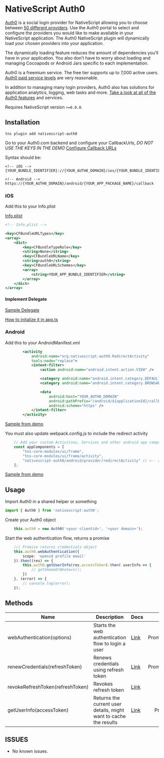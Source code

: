# NativeScript Auth0

[Auth0](https://auth0.com) is a social login provider for NativeScript allowing you to choose between [50 different providers](https://auth0.com/docs/identityproviders).  Use the Auth0 portal to select and configure the providers you would like to make available in your NativeScript application. The Auth0 NativeScript plugin will dynamically load your chosen providers into your application.

The dynamically loading feature reduces the amount of dependencies you’ll have in your application. You also don’t have to worry about loading and managing Cocoapods or Android Jars specific to each implementation.

Auth0 is a freemium service. The free tier supports up to 7,000 active users. [Auth0 paid service levels](https://auth0.com/pricing) are very reasonable.

In addition to managing many login providers, Auth0 also has solutions for application analytics, logging, web tasks and more. [Take a look at all of the Auth0 features](https://auth0.com/why-auth0) and services.

Requires NativeScript version `>=6.0.0`.


## Installation

```terminal
tns plugin add nativescript-auth0
```

Go to your Auth0.com backend and configure your CallbackUrls, *DO NOT USE THE KEYS IN THE DEMO*
[Configure Callback URLs](https://auth0.com/docs/quickstart/native/ios-swift/00-getting-started#configure-callback-urls)

Syntax should be:
```
<!-- iOS -->
{YOUR_BUNDLE_IDENTIFIER}://{YOUR_AUTH0_DOMAIN}/ios/{YOUR_BUNDLE_IDENTIFIER}/callback

<!-- Android -->
https://{YOUR_AUTH0_DOMAIN}/android/{YOUR_APP_PACKAGE_NAME}/callback
```



### iOS

Add this to your Info.plist

[Info.plist](./demo/app/App_Resources/iOS/Info.plist#L46-L58)
```xml
<!-- Info.plist -->

<key>CFBundleURLTypes</key>
<array>
    <dict>
        <key>CFBundleTypeRole</key>
        <string>None</string>
        <key>CFBundleURLName</key>
        <string>auth0</string>
        <key>CFBundleURLSchemes</key>
        <array>
            <string>YOUR_APP_BUNDLE_IDENTIFIER</string>
        </array>
    </dict>
</array>
```


#### Implement Delegate ####

[Sample Delegate](./demo/app/custom-app-delegate.ts)

[How to initalize it in app.ts](./demo/app/app.ts#L3-L13)



### Android

Add this to your AndroidManifest.xml

```xml
        <activity
            android:name="org.nativescript.auth0.RedirectActivity"
            tools:node="replace">
            <intent-filter>
                <action android:name="android.intent.action.VIEW" />

                <category android:name="android.intent.category.DEFAULT" />
                <category android:name="android.intent.category.BROWSABLE" />

                <data
                    android:host="YOUR_AUTH0_DOMAIN"
                    android:pathPrefix="/android/${applicationId}/callback"
                    android:scheme="https" />
            </intent-filter>
        </activity>
```
[Sample from demo](./demo/app/App_Resources/Android/src/main/AndroidManifest.xml#L44-L60)

You must also update webpack.config.js to include the redirect activity

```js
    // Add your custom Activities, Services and other android app components here.
    const appComponents = [
        "tns-core-modules/ui/frame",
        "tns-core-modules/ui/frame/activity",
        "nativescript-auth0/android/provider/redirectActivity" // <-- add this line
    ];
```
[Sample from demo](./demo/webpack.config.js#L15-L20)


## Usage

Import Auth0 in a shared helper or something

```ts
import { Auth0 } from 'nativescript-auth0';
```

Create your Auth0 object
```ts
    this.auth0 = new Auth0('<your clientid>', '<your domain>');
```

Start the web authentication flow, returns a promise
```ts
    /// Promise returns credentials object
    this.auth0.webAuthentication({
        scope: 'openid profile email'
    }).then((res) => {
        this.auth0.getUserInfo(res.accessToken).then( userInfo => {
            // goToHomeOrWhatevs(); 
        })
    }, (error) => {
        // console.log(error);
    });
```

## Methods
| Name                             | Description                                                                 | Docs                                                                    | Returns              |
|----------------------------------|-----------------------------------------------------------------------------|-------------------------------------------------------------------------|---------------------:|
| webAuthentication(options)       | Starts the web authentication flow to login a user                          | [Link](https://auth0.com/docs/api/authentication#login)                 | Promise\<Credentials> |
| renewCredentials(refreshToken)   | Renews credentials using refresh token                                      | [Link](https://auth0.com/docs/api/authentication#refresh-token)         | Promise\<Credentials> |
| revokeRefreshToken(refreshToken) | Revokes refresh token                                                       | [Link](https://auth0.com/docs/api/authentication#revoke-refresh-token)  |        Promise\<void> |
| getUserInfo(accessToken)         | Returns the current user details, might want to cache the results           | [Link](https://auth0.com/docs/api/authentication#get-user-info)         |    Promise\<UserInfo> |


## ISSUES
- No known issues.

